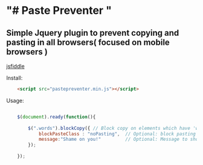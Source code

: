 "# Paste Preventer " 
=====================


Simple Jquery plugin to prevent copying and pasting in all browsers( focused on mobile browsers )
----------------------------------------------------------------------------------------------------

[jsfiddle]( http://jsfiddle.net/pv6r0x1a/2/ )





Install:

```html
    <script src="pastepreventer.min.js"></script>
```



Usage:
```javascript

    $(document).ready(function(){
    
        $(".words").blockCopy({ // Block copy on elements which have 'words' class
            blockPasteClass : "noPasting",  // Optional: block pasting on inputs (or textareas) which have 'noPasting' class
            message:"Shame on you!"         // Optional: Message to show if user tried to paste
        });
        
    });

```
